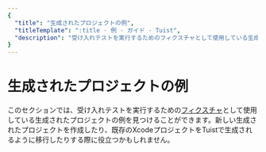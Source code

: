 ```yaml
---
{
  "title": "生成されたプロジェクトの例",
  "titleTemplate": ":title · 例 · ガイド · Tuist",
  "description": "受け入れテストを実行するためのフィクスチャとして使用している生成されたプロジェクトの例。"
}
---
```

# 生成されたプロジェクトの例

このセクションでは、受け入れテストを実行するための[フィクスチャ](https://github.com/tuist/tuist/tree/main/cli/Fixtures)として使用している<LocalizedLink to="/guides/features/projects">生成されたプロジェクト</LocalizedLink>の例を見つけることができます。新しい生成されたプロジェクトを作成したり、既存のXcodeプロジェクトをTuistで生成されるように移行したりする際に役立つかもしれません。